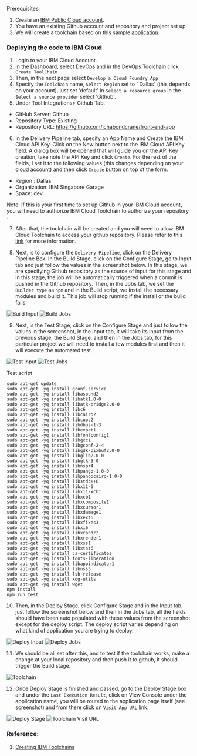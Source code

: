 Prerequisites:

1. Create an [IBM Public Cloud account](https://cloud.ibm.com/registration).
2. You have an existing Github account and repository and project set up.
3. We will create a toolchain based on this sample [application](https://github.com/ichabondcrane/front-end-app).


### Deploying the code to IBM Cloud

1. Login to your IBM Cloud Account.
2. In the Dashboard, select DevOps and in the DevOps Toolchain click  ``` Create ToolChain```
3. Then, in the next page select ``` Develop a Cloud Foundry App ```
4. Specify the ``` Toolchain ``` name,  ``` Select Region ``` set to  ' Dallas' (this depends on your account), just set 'default' in ``` Select a resource group ``` in the   ``` Select a source provider ``` select 'Github'.
5. Under Tool Integrations> Github Tab.  

* GitHub Server: Github
* Repository Type: Existing
* Repository URL: https://github.com/ichabondcrane/front-end-app

6. In the Delivery Pipeline tab, specify an App Name and Create the IBM Cloud API Key. Click on the New button next to the
IBM Cloud API Key field. A dialog box will be opened that will guide you on the API Key creation, take note the API Key and click
``` Create ```.  For the rest of the fields, I set it to the following values (this changes depending on your cloud account)
and then click ``` Create ``` button on top of the form.

* Region : Dallas
* Organization: IBM Singapore Garage
* Space: dev

Note: If this is your first time to set up Github in your IBM Cloud account, you will need to authorize IBM Cloud Toolchain to authorize your repository .

7. After that, the toolchain will be created and you will need to allow IBM Cloud Toolchain to access your github repository. Please refer to this  [link](https://console.bluemix.net/docs/services/ContinuousDelivery/ts_index.html#ts_cd) for more information.

8. Next, is to configure the ``` Delivery Pipeline ```, click on the Delivery Pipeline Box. In the Build Stage, click on the Configure Stage, go to Input tab and just follow the values in the screenshot below. In this stage, we are specifying Github repository 
as the source of input for this stage and in this stage, the job will be automatically triggered when  a commit is pushed in the Github repository. Then, in the Jobs tab, we set the ``` Builder type ``` as ``` npm ``` and in the Build script, we install the necessary modules and build it. This job will stop running if the install or the build fails.

![Build Input](https://raw.github.com/elizabethlumban/checklist/master/03%20-%20Dev_Ops/buildinput.png?raw=true "Build Input")
![Build Jobs](https://raw.github.com/elizabethlumban/checklist/master/03%20-%20Dev_Ops/buildjobs.png?raw=true "Build Jobs")

9. Next, is the Test Stage, click on the Configure Stage and just follow the values in the screenshot, in the Input tab, it will take its input from the previous stage, the Build Stage, and then in the Jobs tab, for this particular project we will need to install a few modules first and then it will execute the automated test.

![Test Input](https://raw.github.com/elizabethlumban/checklist/master/03%20-%20Dev_Ops/testinput.png?raw=true "Test Input")
![Test Jobs](https://raw.github.com/elizabethlumban/checklist/master/03%20-%20Dev_Ops/testjobs.png?raw=true "Test Jobs")

Test script
```
sudo apt-get update
sudo apt-get -yq install gconf-service
sudo apt-get -yq install libasound2
sudo apt-get -yq install libatk1.0-0
sudo apt-get -yq install libatk-bridge2.0-0
sudo apt-get -yq install libc6
sudo apt-get -yq install libcairo2
sudo apt-get -yq install libcups2
sudo apt-get -yq install libdbus-1-3
sudo apt-get -yq install libexpat1
sudo apt-get -yq install libfontconfig1
sudo apt-get -yq install libgcc1
sudo apt-get -yq install libgconf-2-4
sudo apt-get -yq install libgdk-pixbuf2.0-0
sudo apt-get -yq install libglib2.0-0
sudo apt-get -yq install libgtk-3-0
sudo apt-get -yq install libnspr4
sudo apt-get -yq install libpango-1.0-0
sudo apt-get -yq install libpangocairo-1.0-0
sudo apt-get -yq install libstdc++6
sudo apt-get -yq install libx11-6
sudo apt-get -yq install libx11-xcb1
sudo apt-get -yq install libxcb1
sudo apt-get -yq install libxcomposite1
sudo apt-get -yq install libxcursor1
sudo apt-get -yq install libxdamage1
sudo apt-get -yq install libxext6
sudo apt-get -yq install libxfixes3
sudo apt-get -yq install libxi6
sudo apt-get -yq install libxrandr2
sudo apt-get -yq install libxrender1
sudo apt-get -yq install libxss1
sudo apt-get -yq install libxtst6
sudo apt-get -yq install ca-certificates
sudo apt-get -yq install fonts-liberation
sudo apt-get -yq install libappindicator1
sudo apt-get -yq install libnss3
sudo apt-get -yq install lsb-release
sudo apt-get -yq install xdg-utils
sudo apt-get -yq install wget
npm install 
npm run test
```

10. Then, in the Deploy Stage, click Configure Stage and in the Input tab, just follow the screenshot below and then in the Jobs tab, all the fields should have been auto populated with these values from the screenshot except for the deploy script. The deploy script varies depending on what kind of application you are trying to deploy.

![Deploy Input](https://raw.github.com/elizabethlumban/checklist/master/03%20-%20Dev_Ops/deployinput.png?raw=true "Deploy Input")
![Deploy Jobs](https://raw.github.com/elizabethlumban/checklist/master/03%20-%20Dev_Ops/deployjobs.png?raw=true "Deploy Jobs")

11. We should be all set after this, and to test if the toolchain works, make a change at your local repository and then push it to github, it should trigger the Build stage.

![Toolchain](https://raw.github.com/elizabethlumban/checklist/master/03%20-%20Dev_Ops/toolchain.png?raw=true "Toolchain")

12. Once Deploy Stage is finished and passed, go to the Deploy Stage box and under the ``` Last Execution Result ```, click on View Console under the application name, you will be routed to the application page itself (see screenshot) and from there click
on ``` Visit App URL ``` link. 

![Deploy Stage](https://raw.github.com/elizabethlumban/checklist/master/03%20-%20Dev_Ops/deploystage.png?raw=true "Deploy Stage")
![Toolchain Visit URL](https://raw.github.com/elizabethlumban/checklist/master/03%20-%20Dev_Ops/visiturl.png?raw=true "Visit URL")




###  Reference:
1. [Creating IBM Toolchains](https://cloud.ibm.com/docs/services/ContinuousDelivery?topic=ContinuousDelivery-toolchains_getting_started#toolchains_getting_started)
